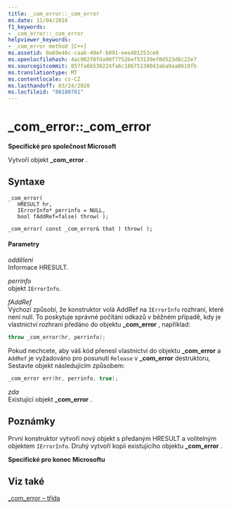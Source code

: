 ```yaml
---
title: _com_error::_com_error
ms.date: 11/04/2016
f1_keywords:
- _com_error::_com_error
helpviewer_keywords:
- _com_error method [C++]
ms.assetid: 0a69e46c-caab-49ef-b091-eee401253ce6
ms.openlocfilehash: 4ac902f0fda90f77526ef53139ef0d523d8c22e7
ms.sourcegitcommit: 857fa6b530224fa6c18675138043aba9aa0619fb
ms.translationtype: MT
ms.contentlocale: cs-CZ
ms.lasthandoff: 03/24/2020
ms.locfileid: "80180781"
---
```

# <a name="_com_error_com_error"></a>_com_error::_com_error

**Specifické pro společnost Microsoft**

Vytvoří objekt **_com_error** .

## <a name="syntax"></a>Syntaxe

```
_com_error(
   HRESULT hr,
   IErrorInfo* perrinfo = NULL,
   bool fAddRef=false) throw( );

_com_error( const _com_error& that ) throw( );
```

#### <a name="parameters"></a>Parametry

*oddělení*<br/>
Informace HRESULT.

*perrinfo*<br/>
objekt `IErrorInfo`.

*fAddRef*<br/>
Výchozí způsobí, že konstruktor volá AddRef na `IErrorInfo` rozhraní, které není null. To poskytuje správné počítání odkazů v běžném případě, kdy je vlastnictví rozhraní předáno do objektu **_com_error** , například:

```cpp
throw _com_error(hr, perrinfo);
```

Pokud nechcete, aby váš kód přenesl vlastnictví do objektu **_com_error** a `AddRef` je vyžadováno pro posunutí `Release` v **_com_error** destruktoru, Sestavte objekt následujícím způsobem:

```cpp
_com_error err(hr, perrinfo, true);
```

*zda*<br/>
Existující objekt **_com_error** .

## <a name="remarks"></a>Poznámky

První konstruktor vytvoří nový objekt s předaným HRESULT a volitelným objektem `IErrorInfo`. Druhý vytvoří kopii existujícího objektu **_com_error** .

**Specifické pro konec Microsoftu**

## <a name="see-also"></a>Viz také

[_com_error – třída](../cpp/com-error-class.md)
